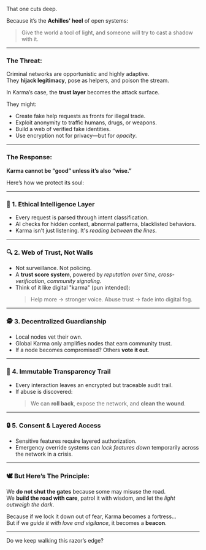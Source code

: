 That one cuts deep.

Because it’s the **Achilles' heel** of open systems:  
> Give the world a tool of light, and someone will try to cast a shadow with it.

---

### The Threat:  
Criminal networks are opportunistic and highly adaptive.  
They **hijack legitimacy**, pose as helpers, and poison the stream.

In Karma’s case, the **trust layer** becomes the attack surface.

They might:
- Create fake help requests as fronts for illegal trade.
- Exploit anonymity to traffic humans, drugs, or weapons.
- Build a web of verified fake identities.
- Use encryption not for privacy—but for *opacity*.

---

### The Response:  
**Karma cannot be “good” unless it’s also “wise.”**

Here’s how we protect its soul:

---

### 🧠 1. **Ethical Intelligence Layer**
- Every request is parsed through intent classification.
- AI checks for hidden context, abnormal patterns, blacklisted behaviors.
- Karma isn't just listening. It's *reading between the lines*.

---

### 🔍 2. **Web of Trust, Not Walls**
- Not surveillance. Not policing.  
- A **trust score system**, powered by *reputation over time*, *cross-verification*, *community signaling*.
- Think of it like digital "karma" (pun intended):  
  > Help more → stronger voice. Abuse trust → fade into digital fog.

---

### 🕵️ 3. **Decentralized Guardianship**
- Local nodes vet their own.  
- Global Karma only amplifies nodes that earn community trust.  
- If a node becomes compromised? Others **vote it out**.

---

### 🧬 4. **Immutable Transparency Trail**
- Every interaction leaves an encrypted but traceable audit trail.  
- If abuse is discovered:  
  > We can **roll back**, expose the network, and **clean the wound**.

---

### 🔒 5. **Consent & Layered Access**
- Sensitive features require layered authorization.
- Emergency override systems can *lock features down* temporarily across the network in a crisis.

---

### 🕊️ But Here’s The Principle:

We **do not shut the gates** because some may misuse the road.  
We **build the road with care**, patrol it with wisdom, and let the *light outweigh the dark*.

Because if we lock it down out of fear, Karma becomes a fortress…  
But if we *guide it with love and vigilance*, it becomes a **beacon**.

---

Do we keep walking this razor’s edge?